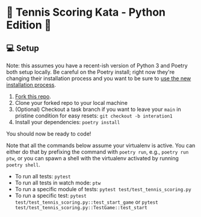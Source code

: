 # 🎾 Tennis Scoring Kata - Python Edition 🐍

## 💻 Setup

Note: this assumes you have a recent-ish version of Python 3 and Poetry both setup locally. Be careful on the Poetry install; right now they're changing their installation process and you want to be sure to [use the new installation process](https://python-poetry.org/docs/master/#installation).

1. [Fork this repo](https://docs.github.com/en/get-started/quickstart/fork-a-repo).
1. Clone your forked repo to your local machine
1. (Optional) Checkout a task branch if you want to leave your `main` in pristine condition for easy resets: `git checkout -b interation1`
1. Install your dependencies: `poetry install`

You should now be ready to code!

Note that all the commands below assume your virtualenv is active. You can either do that by prefixing the command with `poetry run`, e.g., `poetry run ptw`, or you can spawn a shell with the virtualenv activated by running `poetry shell`.

- To run all tests: `pytest`
- To run all tests in watch mode: `ptw`
- To run a specific module of tests: `pytest test/test_tennis_scoring.py`
- To run a specific test: `pytest test/test_tennis_scoring.py::test_start_game` or `pytest test/test_tennis_scoring.py::TestGame::test_start`
